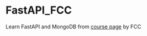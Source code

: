 # FastAPI_FCC
Learn FastAPI and MongoDB from [course page](https://www.freecodecamp.org/news/fastapi-quickstart/) by FCC
